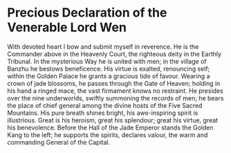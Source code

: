 # Precious Declaration of the Venerable Lord Wen

With devoted heart I bow and submit myself in reverence. He is the Commander above in the Heavenly Court, the righteous deity in the Earthly Tribunal. In the mysterious Way he is united with men; in the village of Banzhu he bestows beneficence. His virtue is exalted, renouncing self; within the Golden Palace he grants a gracious tide of favour. Wearing a crown of jade blossoms, he passes through the Gate of Heaven; holding in his hand a ringed mace, the vast firmament knows no restraint. He presides over the nine underworlds, swiftly summoning the records of men; he bears the place of chief general among the divine hosts of the Five Sacred Mountains. His pure breath shines bright, his awe-inspiring spirit is illustrious. Great is his heroism, great his splendour; great his virtue, great his benevolence. Before the Hall of the Jade Emperor stands the Golden Kang to the left; he supports the spirits, declares valour, the warm and commanding General of the Capital.
